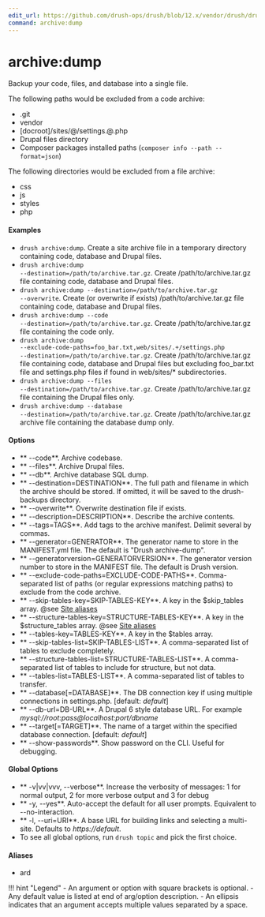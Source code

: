 ```yaml
---
edit_url: https://github.com/drush-ops/drush/blob/12.x/vendor/drush/drush/src/Commands/core/ArchiveDumpCommands.php
command: archive:dump
---
```

# archive:dump

Backup your code, files, and database into a single file.

The following paths would be excluded from a code archive:

 - .git
 - vendor
 - [docroot]/sites/@/settings.@.php
 - Drupal files directory
 - Composer packages installed paths (`composer info --path --format=json`)

The following directories would be excluded from a file archive:

- css
- js
- styles
- php

#### Examples

- <code>drush archive:dump</code>. Create a site archive file in a temporary directory containing code, database and Drupal files.
- <code>drush archive:dump --destination=/path/to/archive.tar.gz</code>. Create /path/to/archive.tar.gz file containing code, database and Drupal files.
- <code>drush archive:dump --destination=/path/to/archive.tar.gz --overwrite</code>. Create (or overwrite if exists) /path/to/archive.tar.gz file containing code, database and Drupal files.
- <code>drush archive:dump --code --destination=/path/to/archive.tar.gz</code>. Create /path/to/archive.tar.gz file containing the code only.
- <code>drush archive:dump --exclude-code-paths=foo_bar.txt,web/sites/.+/settings.php --destination=/path/to/archive.tar.gz</code>. Create /path/to/archive.tar.gz file containing code, database and Drupal files but excluding foo_bar.txt file and settings.php files if found in web/sites/* subdirectories.
- <code>drush archive:dump --files --destination=/path/to/archive.tar.gz</code>. Create /path/to/archive.tar.gz file containing the Drupal files only.
- <code>drush archive:dump --database --destination=/path/to/archive.tar.gz</code>. Create /path/to/archive.tar.gz archive file containing the database dump only.

#### Options

- ** --code**. Archive codebase.
- ** --files**. Archive Drupal files.
- ** --db**. Archive database SQL dump.
- ** --destination=DESTINATION**. The full path and filename in which the archive should be stored. If omitted, it will be saved to the drush-backups directory.
- ** --overwrite**. Overwrite destination file if exists.
- ** --description=DESCRIPTION**. Describe the archive contents.
- ** --tags=TAGS**. Add tags to the archive manifest. Delimit several by commas.
- ** --generator=GENERATOR**. The generator name to store in the MANIFEST.yml file. The default is "Drush archive-dump".
- ** --generatorversion=GENERATORVERSION**. The generator version number to store in the MANIFEST file. The default is Drush version.
- ** --exclude-code-paths=EXCLUDE-CODE-PATHS**. Comma-separated list of paths (or regular expressions matching paths) to exclude from the code archive.
- ** --skip-tables-key=SKIP-TABLES-KEY**. A key in the $skip_tables array. @see [Site aliases](../site-aliases.md)
- ** --structure-tables-key=STRUCTURE-TABLES-KEY**. A key in the $structure_tables array. @see [Site aliases](../site-aliases.md)
- ** --tables-key=TABLES-KEY**. A key in the $tables array.
- ** --skip-tables-list=SKIP-TABLES-LIST**. A comma-separated list of tables to exclude completely.
- ** --structure-tables-list=STRUCTURE-TABLES-LIST**. A comma-separated list of tables to include for structure, but not data.
- ** --tables-list=TABLES-LIST**. A comma-separated list of tables to transfer.
- ** --database[=DATABASE]**. The DB connection key if using multiple connections in settings.php. [default: *default*]
- ** --db-url=DB-URL**. A Drupal 6 style database URL. For example *mysql://root:pass@localhost:port/dbname*
- ** --target[=TARGET]**. The name of a target within the specified database connection. [default: *default*]
- ** --show-passwords**. Show password on the CLI. Useful for debugging.

#### Global Options

- ** -v|vv|vvv, --verbose**. Increase the verbosity of messages: 1 for normal output, 2 for more verbose output and 3 for debug
- ** -y, --yes**. Auto-accept the default for all user prompts. Equivalent to --no-interaction.
- ** -l, --uri=URI**. A base URL for building links and selecting a multi-site. Defaults to *https://default*.
- To see all global options, run <code>drush topic</code> and pick the first choice.

#### Aliases

- ard

!!! hint "Legend"
    - An argument or option with square brackets is optional.
    - Any default value is listed at end of arg/option description.
    - An ellipsis indicates that an argument accepts multiple values separated by a space.
